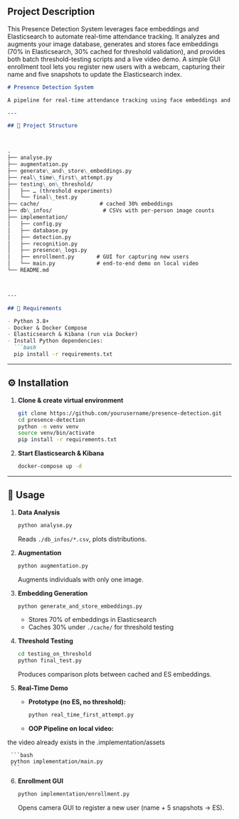 ## Project Description

This Presence Detection System leverages face embeddings and Elasticsearch to automate real-time attendance tracking. It analyzes and augments your image database, generates and stores face embeddings (70% in Elasticsearch, 30% cached for threshold validation), and provides both batch threshold-testing scripts and a live video demo. A simple GUI enrollment tool lets you register new users with a webcam, capturing their name and five snapshots to update the Elasticsearch index.  


```markdown
# Presence Detection System

A pipeline for real-time attendance tracking using face embeddings and Elasticsearch.

---

## 📁 Project Structure



.
├── analyse.py
├── augmentation.py
├── generate\_and\_store\_embeddings.py
├── real\_time\_first\_attempt.py
├── testing\_on\_threshold/
│   ├── … (threshold experiments)
│   └── final\_test.py
├── cache/                   # cached 30% embeddings
├── db\_infos/                # CSVs with per-person image counts
├── implementation/
│   ├── config.py
│   ├── database.py
│   ├── detection.py
│   ├── recognition.py
│   ├── presence\_logs.py
│   ├── enrollment.py       # GUI for capturing new users
│   └── main.py             # end-to-end demo on local video
└── README.md



---

## 🔧 Requirements

- Python 3.8+  
- Docker & Docker Compose  
- Elasticsearch & Kibana (run via Docker)  
- Install Python dependencies:
  ```bash
  pip install -r requirements.txt
````

---

## ⚙️ Installation

1. **Clone & create virtual environment**

   ```bash
   git clone https://github.com/yourusername/presence-detection.git
   cd presence-detection
   python -m venv venv
   source venv/bin/activate
   pip install -r requirements.txt
   ```

2. **Start Elasticsearch & Kibana**

   ```bash
   docker-compose up -d
   ```

---

## 🚀 Usage

1. **Data Analysis**

   ```bash
   python analyse.py
   ```

   Reads `./db_infos/*.csv`, plots distributions.

2. **Augmentation**

   ```bash
   python augmentation.py
   ```

   Augments individuals with only one image.

3. **Embedding Generation**

   ```bash
   python generate_and_store_embeddings.py
   ```

   * Stores 70% of embeddings in Elasticsearch
   * Caches 30% under `./cache/` for threshold testing

4. **Threshold Testing**

   ```bash
   cd testing_on_threshold
   python final_test.py
   ```

   Produces comparison plots between cached and ES embeddings.

5. **Real-Time Demo**

   * **Prototype (no ES, no threshold):**

     ```bash
     python real_time_first_attempt.py
     ```
   * **OOP Pipeline on local video:**

  the video already exists in the .implementation/assets

     ```bash
     python implementation/main.py
     ```

6. **Enrollment GUI**

   ```bash
   python implementation/enrollment.py
   ```

   Opens camera GUI to register a new user (name + 5 snapshots → ES).




